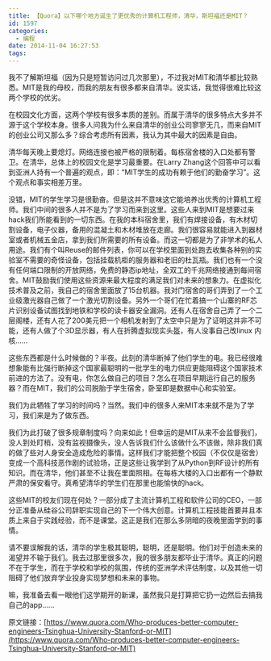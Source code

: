 ```yaml
---
title: 【Quora】以下哪个地方诞生了更优秀的计算机工程师，清华，斯坦福还是MIT？
id: 1597
categories:
  - 编程
date: 2014-11-04 16:27:53
tags:
---
```


我不了解斯坦福（因为只是短暂访问过几次那里），不过我对MIT和清华都比较熟悉。MIT是我的母校，而我的朋友有很多都来自清华。说实话，我觉得很难比较这两个学校的优劣。

在校园文化方面，这两个学校有很多本质的差别。而属于清华的很多特点大多并不源于这个学校本身。很多人问我为什么来自清华的创业公司寥寥无几，而来自MIT的创业公司又那么多？综合考虑所有因素，我认为其中最大的因素是自由。

清华每天晚上要熄灯。网络连接也被严格的限制着。每栋宿舍楼的入口处都有警卫。在清华，总体上的校园文化是学习最重要。在Larry Zhang这个回答中可以看到亚洲人持有一个普遍的观点，即：“MIT学生的成功有赖于他们的勤奋学习”。这个观点和事实相差万里。

没错，MIT的学生学习是很勤奋。但是这并不意味这它能培养出优秀的计算机工程师。我们中间的很多人并不是为了学习而来到这里。这些人来到MIT是想要过来hack我们所能看到的一切东西。在我的本科宿舍里，我们有焊接设备，有木材切割设备，电子仪器，备用的混凝土和木材堆放在走廊。我们很容易就能进入到器材室或者机械五金店，拿到我们所需要的所有设备。而这一切都是为了非学术的私人用途。我们有个叫Reuse的邮件列表，你可以在学校里面到处跑去收集各种别的实验室不需要的奇怪设备，包括挂载机柜的服务器和老旧的杜瓦瓶。我们也有一个没有任何端口限制的开放网络，免费的静态ip地址，全双工的千兆网络接通到每间宿舍。MIT鼓励我们使用这些资源来最大程度的满足我们对未来的想象力。在虚拟化技术普及之前，我自己的宿舍里面放了15台机器。我对门宿舍的哥们弄到了一个工业级激光器自己做了一个激光切割设备。另外一个哥们在忙着搞一个山寨的RF芯片识别设备试图找到地铁和学校的读卡器安全漏洞。还有人在宿舍自己弄了一个二层阁楼，还有人花了200美元把一个相机发射到了太空中只是为了证明这并非不可能，还有人做了个3D显示器，有人在折腾虚拟现实头盔，有人没事自己改linux 内核……

这些东西都是什么时候做的？半夜。此刻的清华断掉了他们学生的电。我已经很难想象能有比强行断掉这个国家最聪明的一批学生的电力供应更能阻碍这个国家技术前进的方法了。没有电，你怎么做自己的项目？怎么在项目早期运行自己的服务器？而在MIT，我们的公司脱胎于学生宿舍，卧室即是数据中心和实验室。

我们为此牺牲了学习的时间吗？当然。我们中的很多人来MIT本来就不是为了学习，我们来是为了做东西。

我们为此打破了很多规章制度吗？向来如此！但幸运的是MIT从来不会监督我们，没人到处盯梢，没有监视摄像头，没人告诉我们什么该做什么不该做，除非我们真的做了些对人身安全造成危险的事情。这样我们才能把整个校园（不仅仅是宿舍）变成一个高科技恶作剧的试验场，正是这些让我学到了从Python到RF设计的所有知识。而在清华，他们甚至不让我在里面照相。在每栋大楼的入口出都有一个静默严肃的保安看守。真希望清华的学生们在那里也能愉快的hack。

这些MIT的校友们现在何处？一部分成了主流计算机工程和软件公司的CEO，一部分正准备从硅谷公司辞职实现自己的下一个伟大创意。计算机工程技能首要并且本质上来自于实践经验，而不是课堂。这正是我们在那么多阴暗的夜晚里面学到的事情。

请不要误解我的话，清华的学生极其聪明，聪明，还是聪明。他们对于创造未来的渴望并不输于我们。我去过那里很多次，我的很多朋友都毕业于清华。真正的问题不在于学生，而在于学校和学校的氛围，传统的亚洲学术评估制度，以及其他一切阻碍了他们放弃学业投身实现梦想和未来的事物。

嘛，我准备去看一眼他们这学期开的新课，虽然我只是打算把它扔一边然后去搞我自己的app……

原文链接：[https://www.quora.com/Who-produces-better-computer-engineers-Tsinghua-University-Stanford-or-MIT](https://www.quora.com/Who-produces-better-computer-engineers-Tsinghua-University-Stanford-or-MIT)